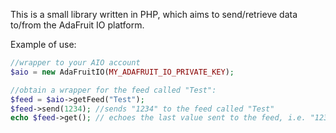 This is a small library written in PHP, which aims to send/retrieve data to/from the AdaFruit IO platform.

Example of use:
```php
//wrapper to your AIO account
$aio = new AdaFruitIO(MY_ADAFRUIT_IO_PRIVATE_KEY);

//obtain a wrapper for the feed called "Test":
$feed = $aio->getFeed("Test");
$feed->send(1234); //sends "1234" to the feed called "Test"
echo $feed->get(); // echoes the last value sent to the feed, i.e. "1234"
```
